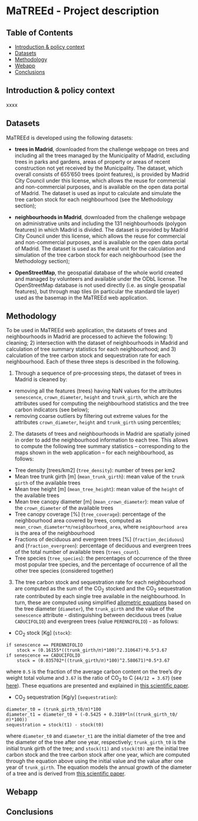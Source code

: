 # MaTREEd - Project description

## Table of Contents

* [Introduction & policy context](#introduction)
* [Datasets](#datasets)
* [Methodology](#methodology)
* [Webapp](#webapp)
* [Conclusions](#conclusions)


## Introduction & policy context <a name="introduction"></a>

xxxx


## Datasets <a name="datasets"></a>

MaTREEd is developed using the following datasets:

* **trees in Madrid**, downloaded from the challenge webpage on trees and including all the trees managed by the Municipality of Madrid, excluding trees in parks and gardens, areas of property or areas of recent construction not yet received by the Municipality. The dataset, which overall consists of 655’650 trees (point features), is provided by Madrid City Council under this license, which allows the reuse for commercial and non-commercial purposes, and is available on the open data portal of Madrid. The dataset is used as input to calculate and simulate the tree carbon stock for each neighbourhood (see the Methodology section);

* **neighbourhoods in Madrid**, downloaded from the challenge webpage on administrative units and including the 131 neighbourhoods (polygon features) in which Madrid is divided. The dataset is provided by Madrid City Council under this license, which allows the reuse for commercial and non-commercial purposes, and is available on the open data portal of Madrid. The dataset is used as the areal unit for the calculation and simulation of the tree carbon stock for each neighbourhood (see the Methodology section);

* **OpenStreetMap**, the geospatial database of the whole world created and managed by volunteers and available under the ODbL license. The OpenStreetMap database is not used directly (i.e. as single geospatial features), but through map tiles (in particular the standard tile layer) used as the basemap in the MaTREEd web application. 


## Methodology <a name="methodology"></a>

To be used in MaTREEd web application, the datasets of trees and neighbourhoods in Madrid are processed to achieve the following: 1) cleaning; 2) intersection with the dataset of neighbourhoods in Madrid and calculation of tree summary statistics for each neighbourhood; and 3) calculation of the tree carbon stock and sequestration rate for each neighbourhood. Each of these three steps is described in the following.

1. Through a sequence of pre-processing steps, the dataset of trees in Madrid is cleaned by:

  * removing all the features (trees) having NaN values for the attributes `senescence`, `crown_diameter`, `height` and `trunk_girth`, which are the attributes used for computing the neighbourhood statistics and the tree carbon indicators (see below); 
  * removing coarse outliers by filtering out extreme values for the attributes `crown_diameter`, `height` and `trunk_girth` using percentiles;

2. The datasets of trees and neighbourhoods in Madrid are spatially joined in order to add the neighbourhood information to each tree. This allows to compute the following tree summary statistics – corresponding to the maps shown in the web application – for each neighbourhood, as follows:

  * Tree density [trees/km2] (`tree_density`): number of trees per km2
  * Mean tree trunk girth [m] (`mean_trunk_girth`): mean value of the `trunk girth` of the available trees
  * Mean tree height [m] (`mean_tree_height`): mean value of the `height` of the available trees
  * Mean tree canopy diameter [m] (`mean_crown_diameter`): mean value of the `crown_diameter` of the available trees
  * Tree canopy coverage [%] (`tree_coverage`): percentage of the neighbourhood area covered by trees, computed as `mean_crown_diameter*𝜋/neighbourhood_area`, where `neighbourhood area` is the area of the neighbourhood
  * Fractions of deciduous and evergreen trees [%] (`fraction_deciduous`) and (`fraction_evergreen`): percentage of deciduous and evergreen trees of the total number of available trees (`trees_count`).
  * Tree species (`tree_species`): the percentages of occurrence of the three most popular tree species, and the percentage of occurrence of all the other tree species (considered together)

3. The tree carbon stock and sequestration rate for each neighbourhood are computed as the sum of the CO<sub>2</sub> stocked and the CO<sub>2</sub> sequestration rate contributed by each single tree available in the neighbourhood. In turn, these are computed using simplified [allometric equations](https://en.wikipedia.org/wiki/Tree_allometry) based on the tree diameter (`diameter`), the `trunk_girth` and the value of the `senescence` attribute - distinguishing between deciduous trees (value `CADUCIFOLIO`) and evergreen trees (value `PERENNIFOLIO`) - as follows:

* CO<sub>2</sub> stock [Kg] (`stock`):

```
if senescence == PERENNIFOLIO
    stock = (0.16155*((trunk_girth/𝜋)*100)^2.310647)*0.5*3.67
if senescence == CADUCIFOLIO
    stock = (0.035702*((trunk_girth/𝜋)*100)^2.580671)*0.5*3.67
```

where `0.5` is the fraction of the average carbon content on the tree’s dry weight total volume and `3.67` is the ratio of CO<sub>2</sub> to C (`44/12 = 3.67`) (see [here](https://www.ecomatcher.com/how-to-calculate-co2-sequestration/)). These equations are presented and explained in [this scientific paper](https://www.fs.fed.us/psw/publications/mcpherson/psw_2011_mcpherson009.pdf). 

* CO<sub>2</sub> sequestration [Kg/y] (`sequestration`): 

```
diameter_t0 = (trunk_girth_t0/𝜋)*100
diameter_t1 = diameter_t0 + (-0.5425 + 0.3189*ln((trunk_girth_t0/𝜋)*100))
sequestration = stock(t1) - stock(t0)
```

where `diameter_t0` and `diameter_t1` are the initial diameter of the tree and the diameter of the tree after one year, respectively; `trunk_girth_t0` is the initial trunk girth of the tree; and `stock(t1)` and `stock(t0)` are the initial tree carbon stock and the tree carbon stock after one year, which are computed through the equation above using the initial value and the value after one year of `trunk_girth`. The equation models the annual growth of the diameter of a tree and is derived from [this scientific paper](https://iforest.sisef.org/contents/?id=ifor0635-005).



## Webapp <a name="webapp"></a>



## Conclusions <a name="conclusions"></a>


